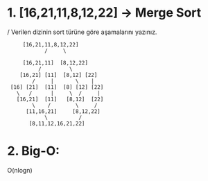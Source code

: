 # 1. [16,21,11,8,12,22] -> Merge Sort 

/ Verilen dizinin sort türüne göre aşamalarını yazınız.
         
         [16,21,11,8,12,22]
                /     \
         
         [16,21,11]  [8,12,22]
              /         \
        [16,21] [11]  [8,12] [22]
            /     |       \    |
     [16] [21]  [11]  [8] [12] [22]
       \   /      |     \  /     |
       [16,21]  [11]   [8,12]  [22]
            \    /        \     /
          [11,16,21]     [8,12,22]
                \          /
           [8,11,12,16,21,22]
# 2. Big-O: 

 O(nlogn)
